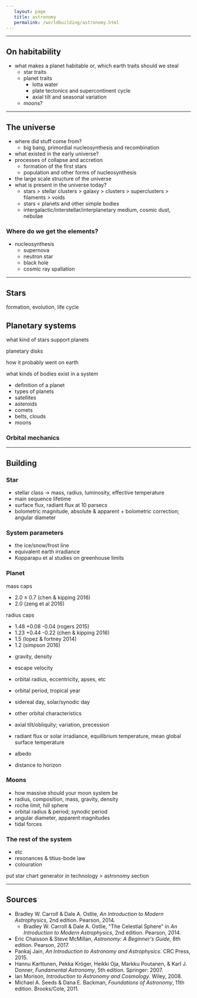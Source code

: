 ```yaml
---
   layout: page
   title: astronomy
   permalink: /worldbuilding/astronomy.html
---
```


---

## On habitability

- what makes a planet habitable or, which earth traits should we steal
  - star traits
  - planet traits
    - lotta water
    - plate tectonics and supercontinent cycle
    - axial tilt and seasonal variation
  - moons?

---

## The universe

- where did stuff come from?
  - big bang, primordial nucleosynthesis and recombination
- what existed in the early universe?
- processes of collapse and accretion
  - formation of the first stars
  - population and other forms of nucleosynthesis
- the large scale structure of the universe
- what is present in the universe today?
   - stars > stellar clusters > galaxy > clusters > superclusters > filaments > voids
   - stars < planets and other simple bodies
   - intergalactic/interstellar/interplanetary medium, cosmic dust, nebulae

### Where do we get the elements?

- nucleosynthesis
  - supernova
  - neutron star
  - black hole
  - cosmic ray spallation

---

## Stars

formation, evolution, life cycle

## Planetary systems

what kind of stars support planets

planetary disks

how it probably went on earth

what kinds of bodies exist in a system
- definition of a planet
- types of planets
- satellites
- asteroids
- comets
- belts, clouds
- moons

### Orbital mechanics

---

## Building

### Star

+ stellar class -> mass, radius, luminosity, effective temperature
+ main sequence lifetime
+ surface flux, radiant flux at 10 parsecs
+ bolometric magnitude, absolute & apparent + bolometric correction; angular diameter

### System parameters

+ the ice/snow/frost line
+ equivalent earth irradiance
+ Kopparapu et al studies on greenhouse limits

### Planet

mass caps
- 2.0 ± 0.7 (chen & kipping 2016)
- 2.0 (zeng et al 2016)

radius caps
- 1.48 +0.08 -0.04 (rogers 2015)
- 1.23 +0.44 -0.22 (chen & kipping 2016)
- 1.5 (lopez & fortney 2014)
- 1.2 (simpson 2016)

+ gravity, density
+ escape velocity

+ orbital radius, eccentricity, apses, etc
+ orbital period, tropical year
+ sidereal day, solar/synodic day

+ other orbital characteristics

+ axial tilt/obliquity; variation, precession
+ radiant flux or solar irradiance, equilibrium temperature, mean global surface temperature
+ albedo
+ distance to horizon

### Moons

+ how massive should your moon system be
+ radius, composition, mass, gravity, density
+ roche limit, hill sphere
+ orbital radius & period; synodic period
+ angular diameter, apparent magnitudes
+ tidal forces

### The rest of the system

+ etc
+ resonances & titius-bode law
+ colouration

put star chart generator in technology > astronomy section

---

## Sources

+ Bradley W. Carroll & Dale A. Ostlie, *An Introduction to Modern Astrophysics*, 2nd edition. Pearson, 2014.
   + Bradley W. Carroll & Dale A. Ostlie, "The Celestial Sphere" in *An Introduction to Modern Astrophysics*, 2nd edition. Pearson, 2014.
+ Eric Chaisson & Steve McMillan, *Astronomy: A Beginner's Guide*, 8th edition. Pearson, 2017.
+ Pankaj Jain, *An Introduction to Astronomy and Astrophysics*. CRC Press, 2015.
+ Hannu Karttunen, Pekka Kröger, Heikki Oja, Markku Poutanen, & Karl J. Donner, *Fundamental Astronomy*, 5th edition. Springer: 2007.
+ Ian Morison, *Introduction to Astronomy and Cosmology*. Wiley, 2008.
+ Michael A. Seeds & Dana E. Backman, *Foundations of Astronomy*, 11th edition. Brooks/Cole, 2011.

